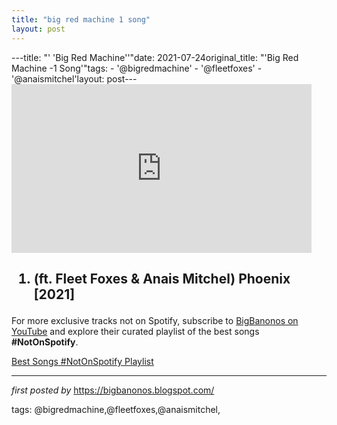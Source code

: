 ```yaml
---
title: "big red machine 1 song"
layout: post
---
```

---title: "' 'Big Red Machine''"date: 2021-07-24original_title: "'Big Red Machine -1 Song'"tags:  - '@bigredmachine'  - '@fleetfoxes'  - '@anaismitchel'layout: post---<iframe frameborder="0" height="270" src="https://youtube.com/embed/OhT7Tophch4" width="480"></iframe><h2><ol><li>(ft. Fleet Foxes & Anais Mitchel) Phoenix [2021]</li></ol></h2><!--Subscribe and Playlist Links--><div>    <p>For more exclusive tracks not on Spotify, subscribe to <a href="https://www.youtube.com/@BigBanonos" target="_blank">BigBanonos on YouTube</a> and explore their curated playlist of the best songs <strong>#NotOnSpotify</strong>.</p>    <p><a href="https://www.youtube.com/playlist?list=PLtuNtuTatqI0kFahUCbtbfenC_ET5O_tr" target="_blank">Best Songs #NotOnSpotify Playlist<br /></a></p></div><hr /><p><em>first posted by</em> <a href="https://bigbanonos.blogspot.com/" rel="noopener" target="_new">https://bigbanonos.blogspot.com/</a></p><p>tags: @bigredmachine,@fleetfoxes,@anaismitchel,</p>